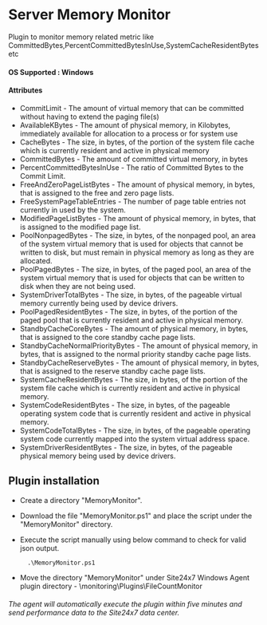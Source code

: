 # Server Memory Monitor #

Plugin to monitor memory related metric like CommittedBytes,PercentCommittedBytesInUse,SystemCacheResidentBytes etc

#### OS Supported : Windows ####

#### Attributes ####

* CommitLimit - The amount of virtual memory that can be committed without having to extend the paging file(s)
* AvailableKBytes - The amount of physical memory, in Kilobytes, immediately available for allocation to a process or for system use
* CacheBytes - The size, in bytes, of the portion of the system file cache which is currently resident and active in physical memory
* CommittedBytes - The amount of committed virtual memory, in bytes
* PercentCommittedBytesInUse - The ratio of Committed Bytes to the Commit Limit. 
* FreeAndZeroPageListBytes - The amount of physical memory, in bytes, that is assigned to the free and zero page lists.
* FreeSystemPageTableEntries - The number of page table entries not currently in used by the system.
* ModifiedPageListBytes - The amount of physical memory, in bytes, that is assigned to the modified page list.
* PoolNonpagedBytes - The size, in bytes, of the nonpaged pool, an area of the system virtual memory that is used for objects that cannot be written to disk, but must remain in physical memory as long as they are allocated.
* PoolPagedBytes - The size, in bytes, of the paged pool, an area of the system virtual memory that is used for objects that can be written to disk when they are not being used.
* SystemDriverTotalBytes - The size, in bytes, of the pageable virtual memory currently being used by device drivers.
* PoolPagedResidentBytes - The size, in bytes, of the portion of the paged pool that is currently resident and active in physical memory.
* StandbyCacheCoreBytes - The amount of physical memory, in bytes, that is assigned to the core standby cache page lists.
* StandbyCacheNormalPriorityBytes - The amount of physical memory, in bytes, that is assigned to the normal priority standby cache page lists.
* StandbyCacheReserveBytes - The amount of physical memory, in bytes, that is assigned to the reserve standby cache page lists.
* SystemCacheResidentBytes - The size, in bytes, of the portion of the system file cache which is currently resident and active in physical memory.
* SystemCodeResidentBytes - The size, in bytes, of the pageable operating system code that is currently resident and active in physical memory.
* SystemCodeTotalBytes - The size, in bytes, of the pageable operating system code currently mapped into the system virtual address space.
* SystemDriverResidentBytes - The size, in bytes, of the pageable physical memory being used by device drivers.

## Plugin installation ##

* Create a directory "MemoryMonitor". 

* Download the file "MemoryMonitor.ps1" and place the script under the "MemoryMonitor" directory.

* Execute the script manually using below command to check for valid json output.

		.\MemoryMonitor.ps1
		
* Move the directory "MemoryMonitor" under Site24x7 Windows Agent plugin directory - <Agent Installation Directory>\monitoring\Plugins\FileCountMonitor


###### The agent will automatically execute the plugin within five minutes and send performance data to the Site24x7 data center. ######
